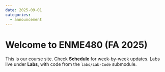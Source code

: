 ```yaml
---
date: 2025-09-01
categories:
  - announcement
---
```


# Welcome to ENME480 (FA 2025)

This is our course site. Check **Schedule** for week-by-week updates. Labs live under **Labs**, with code from the `labs/Lab-Code` submodule.
